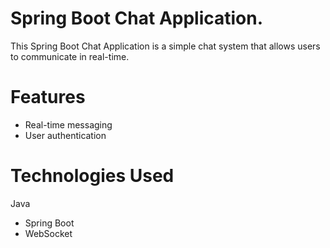 #  Spring Boot Chat Application.
This Spring Boot Chat Application is a simple chat system that allows users to communicate in real-time.

# Features
+ Real-time messaging
+ User authentication

# Technologies Used
Java
+ Spring Boot
+ WebSocket
